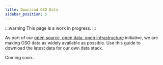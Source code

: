 ```yaml
---
title: Download OSO Data
sidebar_position: 5
---
```


:::warning
This page is a work in progress.
:::

As part of our [open source, open data, open infrastructure](../../blog/open-source-open-data-open-infra) initiative, we are making OSO data as widely available as possible. Use this guide to download the latest data for our own data stack.

Coming soon...
